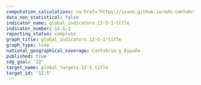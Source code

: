 ```yaml
---
computation_calculations: <a href='https://icane.github.io/ods-cantabria/assets/pdf/12.5.1.1.pdf' target='_blank'>Residuos urbanos recogidos per cápita y día</a>
data_non_statistical: false
indicator_name: global_indicators.12-5-1-title
indicator_number: 12.5.1
reporting_status: complete
graph_title: global_indicators.12-5-1-title
graph_type: line
national_geographical_coverage: Cantabria y España
published: true
sdg_goal: '12'
target_name: global_targets.12-5-title
target_id: '12.5'
---
```

